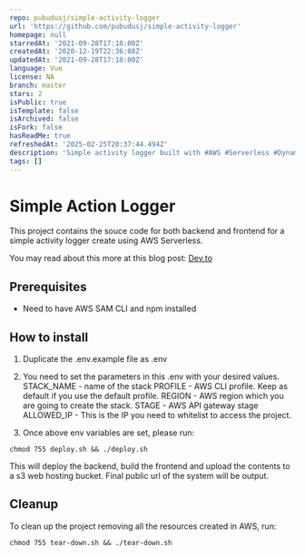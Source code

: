 ```yaml
---
repo: pubudusj/simple-activity-logger
url: 'https://github.com/pubudusj/simple-activity-logger'
homepage: null
starredAt: '2021-09-28T17:18:00Z'
createdAt: '2020-12-19T22:36:08Z'
updatedAt: '2021-09-28T17:18:00Z'
language: Vue
license: NA
branch: master
stars: 2
isPublic: true
isTemplate: false
isArchived: false
isFork: false
hasReadMe: true
refreshedAt: '2025-02-25T20:37:44.494Z'
description: 'Simple activity logger built with #AWS #Serverless #Dynamodb'
tags: []
---
```


# Simple Action Logger

This project contains the souce code for both backend and frontend for a simple activity logger create using AWS Serverless.

You may read about this more at this blog post: [Dev.to](https://dev.to/pubudusj/how-i-created-a-simple-activity-logger-with-aws-serverless-to-record-nuisance-activities-of-my-neighbor-3g2n)

## Prerequisites

* Need to have AWS SAM CLI and npm installed

## How to install

1. Duplicate the .env.example file as .env

2. You need to set the parameters in this .env with your desired values.
STACK_NAME - name of the stack
PROFILE - AWS CLI profile. Keep as default if you use the default profile.
REGION - AWS region which you are going to create the stack.
STAGE - AWS API gateway stage
ALLOWED_IP - This is the IP you need to whitelist to access the project.

3. Once above env variables are set, please run:
```
chmod 755 deploy.sh && ./deploy.sh
```
This will deploy the backend, build the frontend and upload the contents to a s3 web hosting bucket.
Final public url of the system will be output.


## Cleanup
To clean up the project removing all the resources created in AWS, run:
```
chmod 755 tear-down.sh && ./tear-down.sh
```
